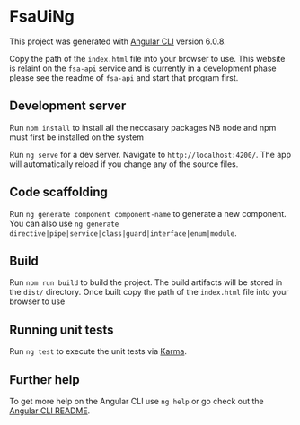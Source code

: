 # FsaUiNg

This project was generated with [Angular CLI](https://github.com/angular/angular-cli) version 6.0.8.

Copy the path of the `index.html` file into your browser to use. This website is relaint on the `fsa-api` service and is currently in a development phase please see the readme of `fsa-api` and start that program first.

## Development server

Run `npm install` to install all the neccasary packages NB node and npm must first be installed on the system

Run `ng serve` for a dev server. Navigate to `http://localhost:4200/`. The app will automatically reload if you change any of the source files.

## Code scaffolding

Run `ng generate component component-name` to generate a new component. You can also use `ng generate directive|pipe|service|class|guard|interface|enum|module`.

## Build

Run `npm run build` to build the project. The build artifacts will be stored in the `dist/` directory. Once built copy the path of the `index.html` file into your browser to use

## Running unit tests

Run `ng test` to execute the unit tests via [Karma](https://karma-runner.github.io).

## Further help

To get more help on the Angular CLI use `ng help` or go check out the [Angular CLI README](https://github.com/angular/angular-cli/blob/master/README.md).